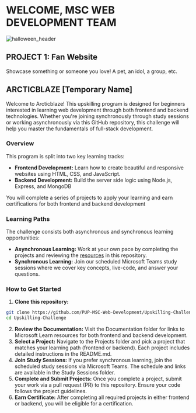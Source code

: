 # WELCOME, MSC WEB DEVELOPMENT TEAM

![halloween_header](https://insert_your_image_here.jpg)

## PROJECT 1: Fan Website

Showcase something or someone you love! A pet, an idol, a group, etc.

## ARCTICBLAZE [Temporary Name]

Welcome to Arcticblaze! This upskilling program is designed for beginners interested in learning web development through both frontend and backend technologies. Whether you're joining synchronously through study sessions or working asynchronously via this GitHub repository, this challenge will help you master the fundamentals of full-stack development.

### Overview

This program is split into two key learning tracks:

* **Frontend Development:** Learn how to create beautiful and responsive websites using HTML, CSS, and JavaScript.
* **Backend Development:** Build the server side logic using Node.js, Express, and MongoDB

You will complete a series of projects to apply your learning and earn certifications for both frontend and backend development

### Learning Paths

The challenge consists both asynchronous and synchronous learning opportunities:

* **Asynchronous Learning:** Work at your own pace by completing the projects and reviewing the [resources](url) in this repository.
* **Synchronous Learning:** Join our scheduled Microsoft Teams study sessions where we cover key concepts, live-code, and answer your questions.

### How to Get Started

1. **Clone this repository:**

```bash
git clone https://github.com/PUP-MSC-Web-Development/Upskilling-Challenge.git
cd Upskilling-Challenge
```

2. **Review the Documentation:** Visit the Documentation folder for links to Microsoft Learn resources for both frontend and backend development.
3. **Select a Project:** Navigate to the Projects folder and pick a project that matches your learning path (frontend or backend). Each project includes detailed instructions in the README.md.
4. **Join Study Sessions:** If you prefer synchronous learning, join the scheduled study sessions via Microsoft Teams. The schedule and links are available in the Study Sessions folder.
5. **Complete and Submit Projects:** Once you complete a project, submit your work via a pull request (PR) to this repository. Ensure your code follows the project guidelines.
6. **Earn Certificate:** After completing all required projects in either frontend or backend, you will be eligible for a certification.
